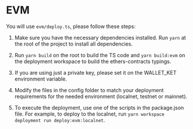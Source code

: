 # EVM

You will use `evm/deploy.ts`, please follow these steps:

1. Make sure you have the necessary dependencies installed. Run `yarn` at the root of the project to install all dependencies.

2. Run `yarn build` on the root to build the TS code and `yarn build:evm` on the deployment workspace to build the ethers-contracts typings. 

3. If you are using just a private key, please set it on the WALLET_KET environment variable.

4. Modify the files in the config folder to match your deployment requirements for the needed environment (localnet, testnet or mainnet).

5. To execute the deployment, use one of the scripts in the package.json file. For example, to deploy to the localnet, run `yarn workspace deployment run deploy:evm:localnet`.